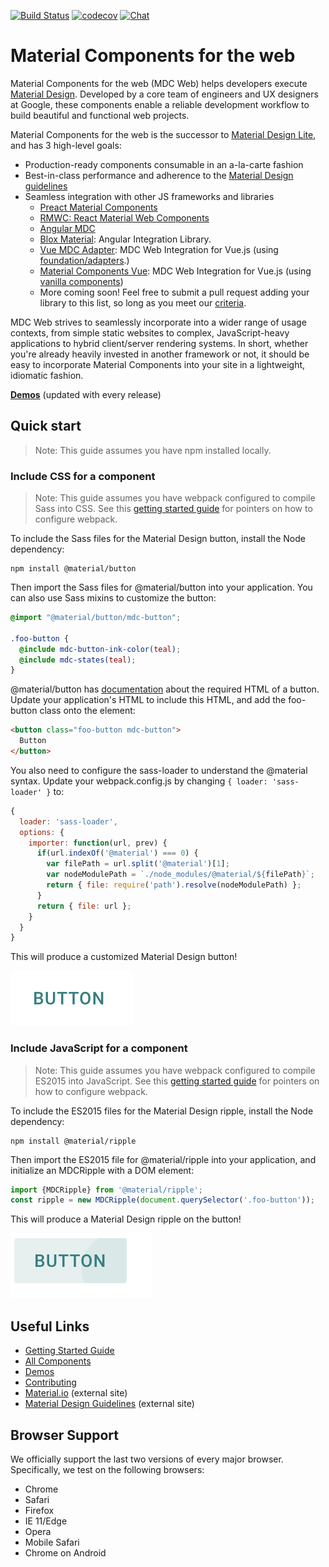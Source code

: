 [![Build Status](https://img.shields.io/travis/material-components/material-components-web/master.svg)](https://travis-ci.org/material-components/material-components-web/)
[![codecov](https://codecov.io/gh/material-components/material-components-web/branch/master/graph/badge.svg)](https://codecov.io/gh/material-components/material-components-web)
[![Chat](https://img.shields.io/discord/259087343246508035.svg)](https://discord.gg/material-components)

# Material Components for the web

Material Components for the web (MDC Web) helps developers execute [Material Design](https://www.material.io).
Developed by a core team of engineers and UX designers at Google, these components enable a reliable development workflow to build beautiful and functional web projects.

Material Components for the web is the successor to [Material Design Lite](https://getmdl.io/), and has 3 high-level goals:

- Production-ready components consumable in an a-la-carte fashion
- Best-in-class performance and adherence to the [Material Design guidelines](https://material.io/guidelines)
- Seamless integration with other JS frameworks and libraries
  - [Preact Material Components](https://github.com/prateekbh/preact-material-components)
  - [RMWC: React Material Web Components](https://github.com/jamesmfriedman/rmwc)
  - [Angular MDC](https://github.com/trimox/angular-mdc-web)
  - [Blox Material](https://blox.src.zone/material): Angular Integration Library.
  - [Vue MDC Adapter](https://github.com/stasson/vue-mdc-adapter): MDC Web Integration for Vue.js (using [foundation/adapters](./docs/integrating-into-frameworks.md#the-advanced-approach-using-foundations-and-adapters).)
  - [Material Components Vue](https://github.com/matsp/material-components-vue): MDC Web Integration for Vue.js (using [vanilla components](./docs/integrating-into-frameworks.md#the-simple-approach-wrapping-mdc-web-vanilla-components))
  - More coming soon! Feel free to submit a pull request adding your library to this list, so long as you meet our [criteria](docs/integrating-into-frameworks.md).

MDC Web strives to seamlessly incorporate into a wider range of usage contexts, from simple static websites to complex, JavaScript-heavy applications to hybrid client/server rendering systems. In short, whether you're already heavily invested in another framework or not, it should be easy to incorporate Material Components into your site in a lightweight, idiomatic fashion.

**[Demos](https://material-components-web.appspot.com/)** (updated with every release)

## Quick start

> Note: This guide assumes you have npm installed locally.

### Include CSS for a component

> Note: This guide assumes you have webpack configured to compile Sass into CSS. See this [getting started guide](docs/getting-started.md) for pointers on how to configure webpack.

To include the Sass files for the Material Design button, install the Node dependency:

```
npm install @material/button
```

Then import the Sass files for @material/button into your application. You can also use Sass mixins to customize the button:

```scss
@import "@material/button/mdc-button";

.foo-button {
  @include mdc-button-ink-color(teal);
  @include mdc-states(teal);
}
```
@material/button has [documentation](packages/mdc-button/README.md) about the required HTML of a button. Update your application's HTML to include this HTML, and add the foo-button class onto the element:

```html
<button class="foo-button mdc-button">
  Button
</button>
```

You also need to configure the sass-loader to understand the @material syntax. Update your webpack.config.js by changing `{ loader: 'sass-loader' }` to:

```javascript
{
  loader: 'sass-loader',
  options: {
    importer: function(url, prev) {
      if(url.indexOf('@material') === 0) {
        var filePath = url.split('@material')[1];
        var nodeModulePath = `./node_modules/@material/${filePath}`;
        return { file: require('path').resolve(nodeModulePath) };
      }
      return { file: url };
    }
  }
}
```

This will produce a customized Material Design button!

![Button](docs/button.png)

### Include JavaScript for a component

> Note: This guide assumes you have webpack configured to compile ES2015 into JavaScript. See this [getting started guide](docs/getting-started.md) for pointers on how to configure webpack.

To include the ES2015 files for the Material Design ripple, install the Node dependency:

```
npm install @material/ripple
```

Then import the ES2015 file for @material/ripple into your application, and initialize an MDCRipple with a DOM element:

```javascript
import {MDCRipple} from '@material/ripple';
const ripple = new MDCRipple(document.querySelector('.foo-button'));
```

This will produce a Material Design ripple on the button!

![Button with Ripple](docs/button_with_ripple.png)

## Useful Links

- [Getting Started Guide](docs/getting-started.md)
- [All Components](packages/)
- [Demos](demos/)
- [Contributing](CONTRIBUTING.md)
- [Material.io](https://www.material.io) (external site)
- [Material Design Guidelines](https://material.io/guidelines) (external site)

## Browser Support

We officially support the last two versions of every major browser. Specifically, we test on the following browsers:

- Chrome
- Safari
- Firefox
- IE 11/Edge
- Opera
- Mobile Safari
- Chrome on Android
